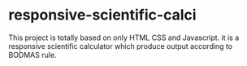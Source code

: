 # responsive-scientific-calci
This project is totally based on only HTML CSS and Javascript. it is a responsive scientific calculator which produce output according to BODMAS rule.
